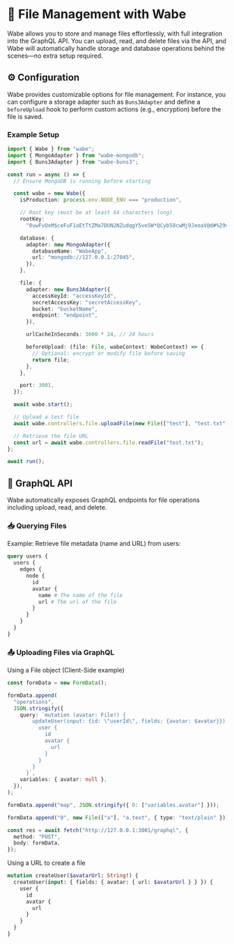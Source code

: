 # 📁 File Management with Wabe

Wabe allows you to store and manage files effortlessly, with full integration into the GraphQL API. You can upload, read, and delete files via the API, and Wabe will automatically handle storage and database operations behind the scenes—no extra setup required.

## ⚙️ Configuration

Wabe provides customizable options for file management. For instance, you can configure a storage adapter such as `Buns3Adapter` and define a `beforeUpload` hook to perform custom actions (e.g., encryption) before the file is saved.

### Example Setup

```ts
import { Wabe } from "wabe";
import { MongoAdapter } from "wabe-mongodb";
import { Buns3Adapter } from "wabe-buns3";

const run = async () => {
  // Ensure MongoDB is running before starting

  const wabe = new Wabe({
    isProduction: process.env.NODE_ENV === "production",

    // Root key (must be at least 64 characters long)
    rootKey:
      "0uwFvUxM$ceFuF1aEtTtZMa7DUN2NZudqgY5ve5W*QCyb58cwMj9JeoaV@d#%29v&aJzswuudVU1%nAT+rxS0Bh&OkgBYc0PH18*",

    database: {
      adapter: new MongoAdapter({
        databaseName: "WabeApp",
        url: "mongodb://127.0.0.1:27045",
      }),
    },

    file: {
      adapter: new Buns3Adapter({
        accessKeyId: "accessKeyId",
        secretAccessKey: "secretAccessKey",
        bucket: "bucketName",
        endpoint: "endpoint",
      }),

      urlCacheInSeconds: 3600 * 24, // 24 hours

      beforeUpload: (file: File, wabeContext: WabeContext) => {
        // Optional: encrypt or modify file before saving
        return file;
      },
    },

    port: 3001,
  });

  await wabe.start();

  // Upload a test file
  await wabe.controllers.file.uploadFile(new File(["test"], "test.txt"));

  // Retrieve the file URL
  const url = await wabe.controllers.file.readFile("test.txt");
};

await run();
```

## 🔗 GraphQL API

Wabe automatically exposes GraphQL endpoints for file operations including upload, read, and delete.

### 📥 Querying Files

Example: Retrieve file metadata (name and URL) from users:

```graphql
query users {
  users {
    edges {
      node {
        id
        avatar {
          name # The name of the file
          url # The url of the file
        }
      }
    }
  }
}
```

### 📤 Uploading Files via GraphQL

Using a File object (Client-Side example)

```ts
const formData = new FormData();

formData.append(
  "operations",
  JSON.stringify({
    query: `mutation (avatar: File!) {
        updateUser(input: {id: \"userId\", fields: {avatar: $avatar}}) {
          user {
            id
            avatar {
              url
            }
          }
        }
      }`,
    variables: { avatar: null },
  }),
);

formData.append("map", JSON.stringify({ 0: ["variables.avatar"] }));

formData.append("0", new File(["a"], "a.text", { type: "text/plain" }));

const res = await fetch("http://127.0.0.1:3001/graphql", {
  method: "POST",
  body: formData,
});
```

Using a URL to create a file

```graphql
mutation createUser($avatarUrl: String!) {
  createUser(input: { fields: { avatar: { url: $avatarUrl } } }) {
    user {
      id
      avatar {
        url
      }
    }
  }
}
```
